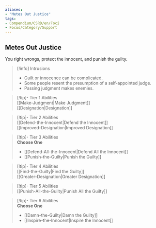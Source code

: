 ```yaml
---
aliases:
- "Metes Out Justice"
tags:
- Compendium/CSRD/en/Foci
- Focus/Category/Support
---
```


  
## Metes Out Justice  
You right wrongs, protect the innocent, and punish the guilty.  

>[!info] Intrusions  
>- Guilt or innocence can be complicated.  
>- Some people resent the presumption of a self-appointed judge.  
>- Passing judgment makes enemies.  


>[!tip]- Tier 1 Abilities  
> [[Make-Judgment|Make Judgment]]  
> [[Designation|Designation]]  


>[!tip]- Tier 2 Abilities  
> [[Defend-the-Innocent|Defend the Innocent]]  
> [[Improved-Designation|Improved Designation]]  


>[!tip]- Tier 3 Abilities  
> **Choose One**  
>- [[Defend-All-the-Innocent|Defend All the Innocent]]  
>- [[Punish-the-Guilty|Punish the Guilty]]  


>[!tip]- Tier 4 Abilities  
> [[Find-the-Guilty|Find the Guilty]]  
> [[Greater-Designation|Greater Designation]]  


>[!tip]- Tier 5 Abilities  
> [[Punish-All-the-Guilty|Punish All the Guilty]]  


>[!tip]- Tier 6 Abilities  
> **Choose One**  
>- [[Damn-the-Guilty|Damn the Guilty]]  
>- [[Inspire-the-Innocent|Inspire the Innocent]]